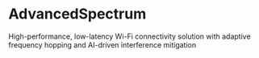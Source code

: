 # AdvancedSpectrum
High-performance, low-latency Wi-Fi connectivity solution with adaptive frequency hopping and AI-driven interference mitigation
